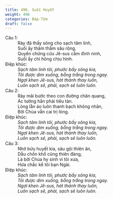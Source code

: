 ```yaml
---
title: 496. Suối Huyết
weight: 496
categories: Báp-Têm
draft: false
---
```

<dl><dt>Câu 1:</dt><dd data-verse="1">Rày đã thấy sông cho sạch tâm linh, <br/>Suối ấy thăm thẳm sâu rộng. <br/>Quyền chửng cứu Jê-sus cầm đinh ninh, <br/>Suối ấy chỉ hông chịu hình. </dd><dt>Điệp khúc:</dt><dd data-chorus="1"><em>Sạch tâm linh tôi, phước bấy sông kia, <br/>Tôi được dìm xuống, bỗng trắng trong ngay. <br/>Ngợi khen Jê-sus, hát thánh thay luôn, <br/>Luôn sạch sẽ, phải, sạch sẽ luôn luôn. </em></dd><dt>Câu 2:</dt><dd data-verse="2">Rày mãi bước theo con đường chân quang, <br/>Ác tướng hẳn phải tiêu tàn. <br/>Lòng lẫn áo luôn thanh bạch không nhăn, <br/>Bởi Chúa vẫn cai trị lòng. </dd><dt>Điệp khúc:</dt><dd data-chorus="1"><em>Sạch tâm linh tôi, phước bấy sông kia, <br/>Tôi được dìm xuống, bỗng trắng trong ngay. <br/>Ngợi khen Jê-sus, hát thánh thay luôn, <br/>Luôn sạch sẽ, phải, sạch sẽ luôn luôn. </em></dd><dt>Câu 3:</dt><dd data-verse="3">Nhờ bửu huyết kia, sâu gội thiên ân, <br/>Dẫu chốn khổ cũng thiên đàng, <br/>Là bởi Chúa hy sinh vì tôi xưa, <br/>Hứa chắc kể tôi bạn Ngài. </dd><dt>Điệp khúc:</dt><dd data-chorus="1"><em>Sạch tâm linh tôi, phước bấy sông kia, <br/>Tôi được dìm xuống, bỗng trắng trong ngay. <br/>Ngợi khen Jê-sus, hát thánh thay luôn, <br/>Luôn sạch sẽ, phải, sạch sẽ luôn luôn. </em></dd></dl>